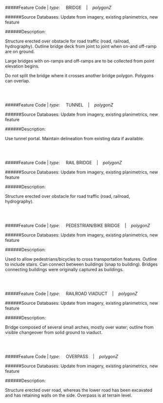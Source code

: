 #####Feature Code | *type*:&nbsp;&nbsp;&nbsp;&nbsp;&nbsp;BRIDGE&nbsp;&nbsp;&nbsp; | &nbsp;&nbsp;&nbsp;*polygonZ*

######Source Databases: Update from imagery, existing planimetrics, new feature

######Description:

Structure erected over obstacle for road traffic (road, railroad, hydrography). Outline
bridge deck from joint to joint when on-and off-ramp are on ground.

Large bridges with on-ramps and off-ramps are to be collected from point elevation begins.

Do not split the bridge where it crosses another bridge polygon. Polygons can overlap.

<br></br>

#####Feature Code | *type*:&nbsp;&nbsp;&nbsp;&nbsp;&nbsp;TUNNEL&nbsp;&nbsp;&nbsp; | &nbsp;&nbsp;&nbsp;*polygonZ*

######Source Databases: Update from imagery, existing planimetrics, new feature

######Description:

Use tunnel portal.	Maintain delineation from existing data if available.

<br></br>

#####Feature Code | *type*:&nbsp;&nbsp;&nbsp;&nbsp;&nbsp;RAIL BRIDGE&nbsp;&nbsp;&nbsp; | &nbsp;&nbsp;&nbsp;*polygonZ*

######Source Databases: Update from imagery, existing planimetrics, new feature

######Description:

Structure erected over obstacle for road traffic (road, railroad, hydrography).

<br></br>

#####Feature Code | *type*:&nbsp;&nbsp;&nbsp;&nbsp;&nbsp;PEDESTRIAN/BIKE BRIDGE&nbsp;&nbsp;&nbsp; | &nbsp;&nbsp;&nbsp;*polygonZ*

######Source Databases: Update from imagery, existing planimetrics, new feature

######Description:

Used to allow pedestrians/bicycles to cross transportation features. Outline to include stairs.  Can connect between buildings
(snap to building). Bridges connecting buildings were originally captured as buildings.

<br></br>

#####Feature Code | *type*:&nbsp;&nbsp;&nbsp;&nbsp;&nbsp;RAILROAD VIADUCT&nbsp;&nbsp;&nbsp; | &nbsp;&nbsp;&nbsp;*polygonZ*

######Source Databases: Update from imagery, existing planimetrics, new feature

######Description:

Bridge composed of several small arches, mostly over water; outline from visible changeover from solid ground to viaduct.

<br></br>

#####Feature Code | *type*:&nbsp;&nbsp;&nbsp;&nbsp;&nbsp;OVERPASS&nbsp;&nbsp;&nbsp; | &nbsp;&nbsp;&nbsp;*polygonZ*

######Source Databases: Update from imagery, existing planimetrics, new feature

######Description:

Structure erected over road, whereas the lower road has been excavated and has retaining walls on the side. Overpass is at terrain level.
